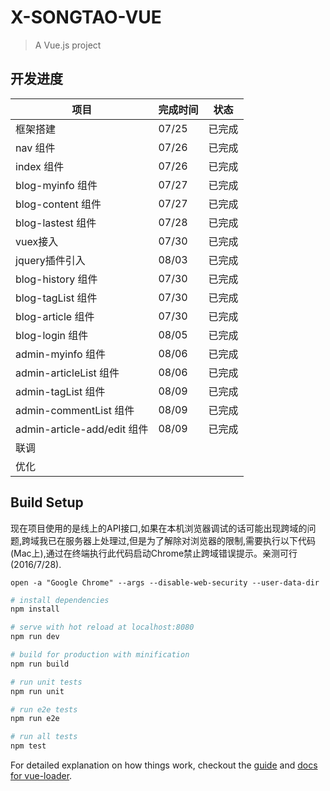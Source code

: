 # X-SONGTAO-VUE

> A Vue.js project

## 开发进度



|      项目      |       完成时间   |    状态   |
| ------------- | --------------- |---------------|
|    框架搭建    |       07/25     |     已完成    |
|    nav 组件    |      07/26       |     已完成    |
|    index 组件    |       07/26      |     已完成    |
|    blog-myinfo 组件    |       07/27      |     已完成    |
|    blog-content 组件    |       07/27      |    已完成    |
|    blog-lastest 组件    |       07/28      |    已完成    |
|    vuex接入    |       07/30      |    已完成    |
|    jquery插件引入    |      08/03       |    已完成    |
|    blog-history 组件    |      07/30     |     已完成   |
|    blog-tagList 组件    |      07/30       |     已完成    |
|    blog-article 组件    |       07/30      |     已完成    |
|    blog-login 组件    |        08/05      |     已完成   |
|    admin-myinfo 组件    |       08/06     |     已完成    |
|    admin-articleList 组件    |     08/06       |     已完成    |
|    admin-tagList 组件    |     08/09       |     已完成   |
|    admin-commentList 组件    |       08/09     |     已完成    |
|    admin-article-add/edit 组件    |    08/09        |     已完成    |
|    联调    |             |          |
|    优化    |             |          |



## Build Setup

现在项目使用的是线上的API接口,如果在本机浏览器调试的话可能出现跨域的问题,跨域我已在服务器上处理过,但是为了解除对浏览器的限制,需要执行以下代码(Mac上),通过在终端执行此代码启动Chrome禁止跨域错误提示。亲测可行(2016/7/28).

```
open -a "Google Chrome" --args --disable-web-security --user-data-dir
```


``` bash
# install dependencies
npm install

# serve with hot reload at localhost:8080
npm run dev

# build for production with minification
npm run build

# run unit tests
npm run unit

# run e2e tests
npm run e2e

# run all tests
npm test
```

For detailed explanation on how things work, checkout the [guide](http://vuejs-templates.github.io/webpack/) and [docs for vue-loader](http://vuejs.github.io/vue-loader).
